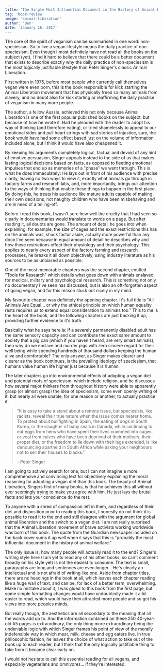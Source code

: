 ```yaml
---
title: 'The Single Most Influential Document in the History of Animal Welfare'
tag: 'book-review'
image: 'animal-liberation'
author: 'Ben'
date: 'January 16, 2017'
---
```


The core of the spirit of veganism can be summarised in one word: non-speciesism. So to live a vegan lifestyle means the daily practice of non-speciesism. Even though I most definitely have not read all the books on the subject (yet), I find it hard to believe that there could be a better document that exists to describe exactly why the daily practice of non-speciesism is the most logically justifiable lifestyle than Peter Singer's classic Animal Liberation.

<prominent-img src="animal-liberation/book-cover" alt="Animal Liberation, by Peter Singer"></prominent-img>

First written in 1975, before most people who currently call themselves vegan were even born, this is the book responsible for kick starting the Animal Liberation movement that has physically freed so many animals from slavery, and no doubt also for kick starting or reaffirming the daily practice of veganism in many more people.

The author, a fellow Aussie, achieved this not only because Animal Liberation is one of the first popular published books on the subject, but because of how he wrote it. Had he pleaded with the reader to adopt his way of thinking (and therefore eating), or tried shamelessly to appeal to our emotional sides and pull heart strings with sad stories of injustice, sure, the book would have had some effect based just on the volume of information included alone, but I think it would have also cheapened it.

By keeping his arguments completely logical, factual and devoid of any hint of emotive persuasion, Singer appeals instead to the side of us that makes lasting logical decisions based on facts, as opposed to fleeting emotional impulses that end up as memories of a "phase" we went through. This is what he does immaculately: He lays out in front of his audience with precise clarity, leaving no two ways to view it, exactly what animals go through in factory farms and research labs, and, more importantly, brings our attention to the ways of thinking that enable these things to happen in the first place. By doing this, he treats his audience like mature adults capable of making their own decisions, not naughty children who have been misbehaving and are in need of a telling-off.

Before I read this book, I wasn't sure how well the cruelty that I had seen so clearly in documentaries would translate to words on a page. But after reading it, all doubts are gone. The amount of detail he goes into when explaining, for example, the size of cages and the exact restrictions this has on the animals was, shock factor aside, actually more powerful than any doco I've seen because in equal amount of detail he describes why and how these restrictions effect their physiology and their psychology. This applies to nearly every aspect of the factory farming and research processes, he breaks it all down objectively, using industry literature as his sources to be as unbiased as possible.

<prominent-img src="animal-liberation/petersinger-quote" alt="Peter Singer!"></prominent-img>

One of the most memorable chapters was the second chapter, entitled "Tools for Research" which details what goes down with animals enslaved for medical, military and psychological research. This is something not only no documentary I've seen has discussed, but is also an oft-forgotten aspect of going vegan, and for this reason stuck out nicely in my mind.

My favourite chapter was definitely the opening chapter. It's full title is "All Animals Are Equal... or why the ethical principle on which human equality rests requires us to extend equal consideration to animals too." This to me is the heart of the book, and the following chapters are just backing it up, providing further evidence to it's truth.

Basically what he says here is: If a severely permanently disabled adult has the same sensory capacity and can contribute the exact same amount to society that a pig can (which if you haven't heard, are very smart animals), then why do we enslave and murder pigs with zero sincere regard for their well being while spending hundreds of thousand dollars keeping the human alive and comfortable? The only answer, as Singer makes clearer and clearer as the book continues, is the prevailing ideology of speciesism, that humans value human life higher just because it is human.

The later chapters go into environmental effects of adopting a vegan diet and potential roots of speciesism, which include religion, and he discusses how several major thinkers from throughout history were able to apparently grasp (or almost grasp) the idea of speciesism, some even openly writing of it, but nearly all were unable, for one reason or another, to actually practice it.

> "It is easy to take a stand about a remote issue, but speciesists, like racists, reveal their true nature when the issue comes nearer home. To protest about bullfighting in Spain, the eating of dogs in South Korea, or the slaughter of baby seals in Canada, while continuing to eat eggs from hens who have spent their lives crammed into cages, or veal from calves who have been deprived of their mothers, their proper diet, or the freedom to lie down with their legs extended, is like denouncing apartheid in South Africa while asking your neighbours not to sell their houses to blacks.”
>
> \- Peter Singer

<youtube id="av22cRQNBiQ" label="Peter Singer!"></youtube>

I am going to actively search for one, but I can not imagine a more comprehensive and convincing text for objectively explaining the moral reasoning for adopting a vegan diet than this book. The beauty of Animal Liberation, Singers first of many books, is that he achieves this all without ever seemingly trying to make you agree with him. He just lays the brutal facts and lets your conscience do the rest.

To anyone with a shred of compassion left in them, and regardless of their diet and disposition prior to reading this book, I honestly do not think it is possible to read it to the end and still disagree with the argument for global animal liberation and the switch to a vegan diet. I am not really surprised that the Animal Liberation movement of brave activists working worldwide was born of this book. The quote from the Guardian newspaper included on the back cover sums it up well when it says that this is "probably the most influential document in the history of animal welfare."

The only issue is, how many people will actually read it to the end? Singer's writing style here (I am yet to read any of his other books, so can't comment broadly on his style yet) is not the easiest to consume. The text is small, paragraphs are long and sentences are even longer... He's clearly an intellectual and is not afraid of writing like one. Aside from chapter titles, there are no headings in the book at all, which leaves each chapter reading like a huge wall of text, and can be, for lack of a better term, overwhelming. Make no mistake about it, I was glued to this book from the first page, but some simple formatting changes would have undoubtedly made it a lot easier to read, which would have then attracted more people and so got his views into more peoples minds.

But really though, the aesthetics are all secondary to the meaning that all the words add up to. And the information contained on these 250 40-year-old A5 pages is extraordinary, the only thing more extraordinary being the undeniable logic with which Singer frames his point of view of the morally indefensible way in which meat, milk, cheese and egg eaters live. In true philosophic fashion, he leaves the choice of what action to take out of the book up to each reader, but I think that the only logically justifiable thing to take from it became clear early on.

I would not hesitate to call this essential reading for all vegans, and especially vegetarians and omnivores... if they're interested.
